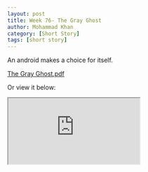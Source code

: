 ```yaml
---
layout: post
title: Week 76- The Gray Ghost
author: Mohammad Khan
category: [Short Story]
tags: [short story]
---
```

An android makes a choice for itself.




<p><a href="https://drive.google.com/file/d/1-jsImk747P-AXiLiLxnNvvdXIDyMW5f_/view?usp=sharing">
The Gray Ghost.pdf</a></p>


Or view it below: 
<!-- <embed src="https://drive.google.com/file/d/1mrL8nISYXGzBGAjVw-4hgwagVCEkNMaT/view?usp=sharing#toolbar=0" width="800px" height="2100px" /> -->

<iframe src="https://docs.google.com/document/d/e/2PACX-1vQucd7V8ExZKgvN4cX9l-y3NPkGfw5Xd3iaOJPMJGEPslJS319WELyoW_6KapvMc2TRSx-ZYltHR5cb/pub?embedded=true"></iframe>

<!-- <iframe
src="https://drive.google.com/file/d/1-jsImk747P-AXiLiLxnNvvdXIDyMW5f_/view?usp=sharing&embedded=true"
style="width:718px; height:700px;" frameborder="0"></iframe>
 -->